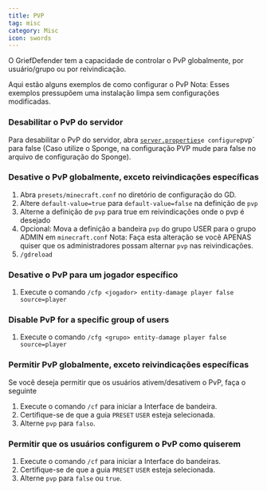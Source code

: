```yaml
---
title: PVP
tag: misc
category: Misc
icon: swords
---
```


O GriefDefender tem a capacidade de controlar o PvP globalmente, por usuário/grupo ou por reivindicação.

Aqui estão alguns exemplos de como configurar o PvP
Nota: Esses exemplos pressupõem uma instalação limpa sem configurações modificadas.

### Desabilitar o PvP do servidor
Para desabilitar o PvP do servidor, abra [`server.properties`](https://minecraft.fandom.com/wiki/Server.properties)` e configure `pvp` para false (Caso utilize o Sponge, na configuração PVP mude para false no arquivo de configuração do Sponge).

### Desative o PvP globalmente, exceto reivindicações específicas

1. Abra `presets/minecraft.conf` no diretório de configuração do GD.
2. Altere `default-value=true` para `default-value=false` na definição de `pvp`
3. Alterne a definição de `pvp` para true em reivindicações onde o pvp é desejado
4. Opcional: Mova a definição a bandeira `pvp` do grupo USER para o grupo ADMIN em `minecraft.conf`
Nota: Faça esta alteração se você APENAS quiser que os administradores possam alternar `pvp` nas reivindicações.
5. `/gdreload`

### Desative o PvP para um jogador específico

1. Execute o comando `/cfp <jogador> entity-damage player false source=player`

### Disable PvP for a specific group of users

1. Execute o comando `/cfg <grupo> entity-damage player false source=player` 

### Permitir PvP globalmente, exceto reivindicações específicas

Se você deseja permitir que os usuários ativem/desativem o PvP, faça o seguinte
1. Execute o comando `/cf` para iniciar a Interface de bandeira.
2. Certifique-se de que a guia `PRESET` `USER` esteja selecionada.
3. Alterne `pvp` para `falso`.

### Permitir que os usuários configurem o PvP como quiserem

1. Execute o comando `/cf` para iniciar a Interface do bandeiras.
2. Certifique-se de que a guia `PRESET` `USER` esteja selecionada.
3. Alterne `pvp` para `false` ou `true`.


